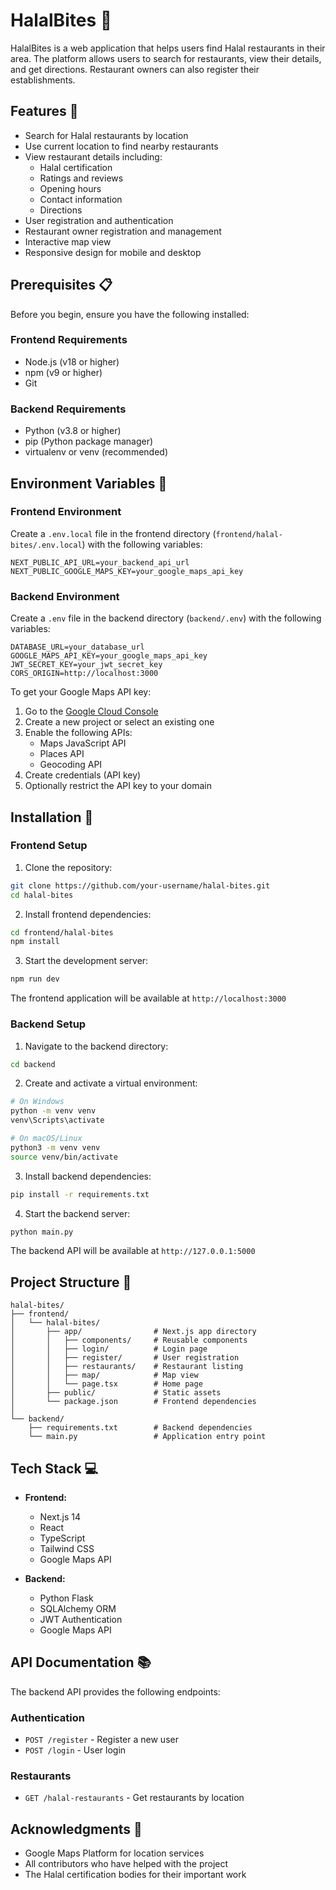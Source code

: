 # HalalBites 🥘

HalalBites is a web application that helps users find Halal restaurants in their area. The platform allows users to search for restaurants, view their details, and get directions. Restaurant owners can also register their establishments.

## Features 🌟

- Search for Halal restaurants by location
- Use current location to find nearby restaurants
- View restaurant details including:
  - Halal certification
  - Ratings and reviews
  - Opening hours
  - Contact information
  - Directions
- User registration and authentication
- Restaurant owner registration and management
- Interactive map view
- Responsive design for mobile and desktop

## Prerequisites 📋

Before you begin, ensure you have the following installed:

### Frontend Requirements

- Node.js (v18 or higher)
- npm (v9 or higher)
- Git

### Backend Requirements

- Python (v3.8 or higher)
- pip (Python package manager)
- virtualenv or venv (recommended)

## Environment Variables 🔐

### Frontend Environment

Create a `.env.local` file in the frontend directory (`frontend/halal-bites/.env.local`) with the following variables:

```env
NEXT_PUBLIC_API_URL=your_backend_api_url
NEXT_PUBLIC_GOOGLE_MAPS_KEY=your_google_maps_api_key
```

### Backend Environment

Create a `.env` file in the backend directory (`backend/.env`) with the following variables:

```env
DATABASE_URL=your_database_url
GOOGLE_MAPS_API_KEY=your_google_maps_api_key
JWT_SECRET_KEY=your_jwt_secret_key
CORS_ORIGIN=http://localhost:3000
```

To get your Google Maps API key:

1. Go to the [Google Cloud Console](https://console.cloud.google.com/)
2. Create a new project or select an existing one
3. Enable the following APIs:
   - Maps JavaScript API
   - Places API
   - Geocoding API
4. Create credentials (API key)
5. Optionally restrict the API key to your domain

## Installation 🚀

### Frontend Setup

1. Clone the repository:

```bash
git clone https://github.com/your-username/halal-bites.git
cd halal-bites
```

2. Install frontend dependencies:

```bash
cd frontend/halal-bites
npm install
```

3. Start the development server:

```bash
npm run dev
```

The frontend application will be available at `http://localhost:3000`

### Backend Setup

1. Navigate to the backend directory:

```bash
cd backend
```

2. Create and activate a virtual environment:

```bash
# On Windows
python -m venv venv
venv\Scripts\activate

# On macOS/Linux
python3 -m venv venv
source venv/bin/activate
```

3. Install backend dependencies:

```bash
pip install -r requirements.txt
```

4. Start the backend server:

```bash
python main.py
```

The backend API will be available at `http://127.0.0.1:5000`

## Project Structure 📁

```
halal-bites/
├── frontend/
│   └── halal-bites/
│       ├── app/                # Next.js app directory
│       │   ├── components/     # Reusable components
│       │   ├── login/          # Login page
│       │   ├── register/       # User registration
│       │   ├── restaurants/    # Restaurant listing
│       │   ├── map/            # Map view
│       │   └── page.tsx        # Home page
│       ├── public/             # Static assets
│       └── package.json        # Frontend dependencies
│
└── backend/
    ├── requirements.txt        # Backend dependencies
    └── main.py                 # Application entry point
```

## Tech Stack 💻

- **Frontend:**

  - Next.js 14
  - React
  - TypeScript
  - Tailwind CSS
  - Google Maps API

- **Backend:**
  - Python Flask
  - SQLAlchemy ORM
  - JWT Authentication
  - Google Maps API

## API Documentation 📚

The backend API provides the following endpoints:

### Authentication

- `POST /register` - Register a new user
- `POST /login` - User login

### Restaurants

- `GET /halal-restaurants` - Get restaurants by location

## Acknowledgments 🙏

- Google Maps Platform for location services
- All contributors who have helped with the project
- The Halal certification bodies for their important work
